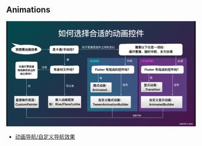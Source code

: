 ## Animations
![animations](../assets/animation.jpg)

- [动画导航/自定义导航效果](https://flutter.cn/docs/cookbook/animation/page-route-animation)

